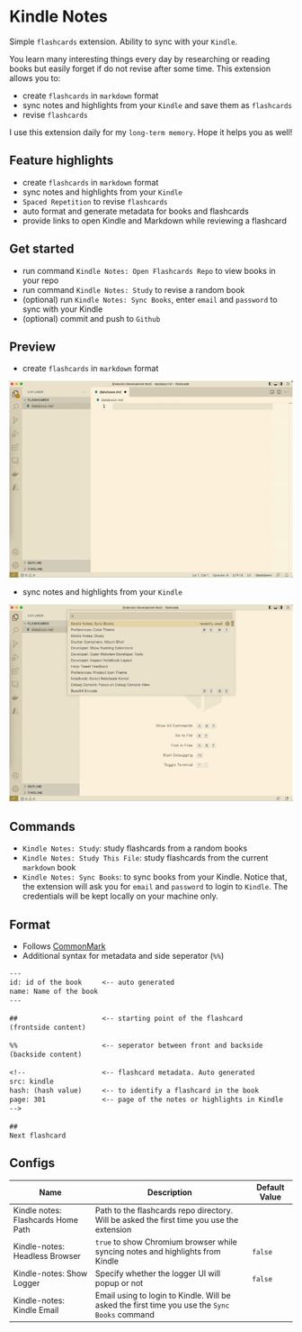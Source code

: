 # Kindle Notes

Simple `flashcards` extension. Ability to sync with your `Kindle`.

You learn many interesting things every day by researching or reading books but easily forget if do not revise after some time. This extension allows you to:
- create `flashcards` in `markdown` format
- sync notes and highlights from your `Kindle` and save them as `flashcards`
- revise `flashcards`

I use this extension daily for my `long-term memory`. Hope it helps you as well!

## Feature highlights

- create `flashcards` in `markdown` format
- sync notes and highlights from your `Kindle`
- `Spaced Repetition` to revise `flashcards`
- auto format and generate metadata for books and flashcards
- provide links to open Kindle and Markdown while reviewing a flashcard

## Get started

- run command `Kindle Notes: Open Flashcards Repo` to view books in your repo
- run command `Kindle Notes: Study` to revise a random book
- (optional) run `Kindle Notes: Sync Books`, enter `email` and `password` to sync with your Kindle
- (optional) commit and push to `Github`

## Preview

- create `flashcards` in `markdown` format

![](https://raw.githubusercontent.com/thoqbk/kindle-notes/main/docs/create-flashcard.gif)

- sync notes and highlights from your `Kindle`

![](https://raw.githubusercontent.com/thoqbk/kindle-notes/main/docs/sync-w-kindle.gif)

## Commands

- `Kindle Notes: Study`: study flashcards from a random books
- `Kindle Notes: Study This File`: study flashcards from the current `markdown` book
- `Kindle Notes: Sync Books`: to sync books from your Kindle. Notice that, the extension will ask you for `email` and `password` to login to `Kindle`. The credentials will be kept locally on your machine only.

## Format

- Follows [CommonMark](https://commonmark.org/)
- Additional syntax for metadata and side seperator (`%%`)

```
---
id: id of the book     <-- auto generated
name: Name of the book
---

##                     <-- starting point of the flashcard
(frontside content)

%%                     <-- seperator between front and backside
(backside content)

<!--                   <-- flashcard metadata. Auto generated
src: kindle
hash: (hash value)     <-- to identify a flashcard in the book
page: 301              <-- page of the notes or highlights in Kindle
-->

##
Next flashcard
```

## Configs

| Name | Description | Default Value |
| ---- | ----------- | ------------- |
| Kindle notes: Flashcards Home Path | Path to the flashcards repo directory. Will be asked the first time you use the extension | |
| Kindle-notes: Headless Browser | `true` to show Chromium browser while syncing notes and highlights from Kindle | `false` |
| Kindle-notes: Show Logger | Specify whether the logger UI will popup or not | `false` |
| Kindle-notes: Kindle Email | Email using to login to Kindle. Will be asked the first time you use the `Sync Books` command | |
